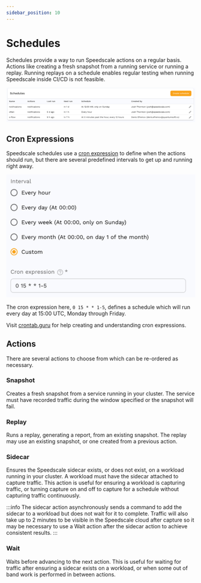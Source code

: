 ```yaml
---
sidebar_position: 10
---
```


# Schedules

Schedules provide a way to run Speedscale actions on a regular basis.  Actions like
creating a fresh snapshot from a running service or running a replay.  Running
replays on a schedule enables regular testing when running Speedscale inside
CI/CD is not feasible.

![schedules-list](schedules-list.png)

## Cron Expressions

Speedscale schedules use a
[cron expression](https://en.wikipedia.org/wiki/Cron) to define when the actions
should run, but there are several predefined intervals to get up and running
right away.

![scheduler-interval](scheduler-interval.png)

The cron expression here, `0 15 * * 1-5`, defines a schedule which will run every
day at 15:00 UTC, Monday through Friday.

Visit [crontab.guru](https://crontab.guru/) for help creating and
understanding cron expressions.

## Actions

There are several actions to choose from which can be re-ordered as necessary.

### Snapshot

Creates a fresh snapshot from a service running in your cluster. The service
must have recorded traffic during the window specified or the snapshot will fail.

### Replay

Runs a replay, generating a report, from an existing snapshot. The replay may
use an existing snapshot, or one created from a previous action.

### Sidecar

Ensures the Speedscale sidecar exists, or does not exist, on a workload running
in your cluster.  A workload must have the sidecar attached to capture traffic.
This action is useful for ensuring a workload is capturing traffic, or turning
capture on and off to capture for a schedule without capturing traffic
continuously.

:::info
The sidecar action asynchronously sends a command to add the sidecar to a
workload but does not wait for it to complete.  Traffic will also take up to 2
minutes to be visible in the Speedscale cloud after capture so it may be
necessary to use a Wait action after the sidecar action to achieve consistent
results.
:::

### Wait

Waits before advancing to the next action. This is useful for waiting for
traffic after ensuring a sidecar exists on a workload, or when some out of band
work is performed in between actions.


